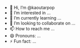 - 👋 Hi, I’m @kaoutarpop
- 👀 I’m interested in ...
- 🌱 I’m currently learning ...
- 💞️ I’m looking to collaborate on ...
- 📫 How to reach me ...
- 😄 Pronouns: ...
- ⚡ Fun fact: ...

<!---
kaoutarpop/kaoutarpop is a ✨ special ✨ repository because its `README.md` (this file) appears on your GitHub profile.
You can click the Preview link to take a look at your changes.
--->

